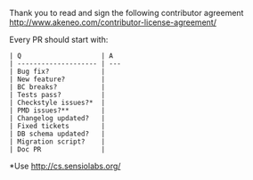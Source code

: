 Thank you to read and sign the following contributor agreement http://www.akeneo.com/contributor-license-agreement/

Every PR should start with:

```
| Q                    | A
| -------------------- | ---
| Bug fix?             |
| New feature?         |
| BC breaks?           |
| Tests pass?          |
| Checkstyle issues?*  |
| PMD issues?**        |
| Changelog updated?   |
| Fixed tickets        |
| DB schema updated?   |
| Migration script?    |
| Doc PR               |
```

*Use http://cs.sensiolabs.org/
